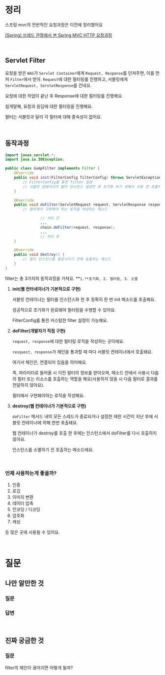 
# 정리

스프링 mvc의 전반적인 요청과정은 이전에 정리했어요 

[[Spring] 쓰레드 관점에서 본 Spring MVC HTTP 요청과정](https://livenow14.tistory.com/59)

<br>

## **Servlet Filter**

요청을 받은 `WAS`가 `Servlet Container`에게 `Request, Response`를 던져주면, 이를 먼저 `Filter`에서 받아. `Request`에 대한 필터링를 진행하고, 서블릿에게 `ServletRequest, ServletResponse`를 건네요.

요청에 대한 작업이 끝난 후 Response에 대한 필터링를 진행해요.

쉽게말해, 요청과 응답에 대한 필터링을 진행해요.

필터는 서블릿과 달리 각 필터에 대해 종속성이 없어요. 

<br>

## **동작과정**

```java
import javax.servlet.*;
import java.io.IOException;

public class GumpFilter implements Filter {
    @Override
    public void init(FilterConfig filterConfig) throws ServletException {
        // FilterConfig를 통한 filter 설정
        // 서블릿 컨테이너가 필터 인스턴스 생성한 후 초기화 하기 위해서 사용 전 호출하는 메소드
    }

    @Override
    public void doFilter(ServletRequest request, ServletResponse response, FilterChain chain) throws IOException, ServletException {
        // 필터에서 구현해야 하는 로직을 작성하는 메소드

				// 처리 전
				... 
				chain.doFilter(request, response);
				...
				// 처리 후
    }

    @Override
    public void destroy() {
        // 필터 인스턴스를 종료시키기 전에 호출하는 메소드
    }
}
```

filter는 총 3가지의 동작과정을 거쳐요. **`1.**초기화, 2. 필터링, 3. 소멸`

1. **init(웹 컨터네이너가 기본적으로 구현)**

    서블릿 컨테이너는 필터를 인스턴스화 한 후 정확히 한 번 init 메소드를 호출해요.

    성공적으로 초기화가 완료돼야 필터링을 수행할 수 있어요.

    FilterConfig를 통한 커스텀한 filter 설정이 가능해요.

2. **doFilter(개발자가 직접 구현)**

    `request, response`에 대한 필터링 로직을 작성하는 곳이에요.

    `resquest, response`가 체인을 통과할 때 마다 서블릿 컨테이너에서 호출돼요. 

    여기서 체인은, 연결되어 있음을 의미해요.

    즉, 파라미터로 들어올 시 이전 필터의 정보를 받아오며, 메소드 안에서 사용시 다음의 필터 또는 리소스를 호출하는 역할을 해요(사용하지 않을 시 다음 필터로 결과를 전달하지 않아요). 

    필터에서 구현해야하는 로직을 작성해요. 

3. **destroy(웹 컨테이너가 기본적으로 구현)**

    `doFilter` 메서드 내의 모든 스레드가 종료되거나 설정한 제한 시간이 지난 후에 서블릿 컨테이너에 의해 한번 호출돼요.

    웹 컨테이너가 destroy를 호출 한 후에는 인스턴스에서 doFilter를 다시 호출하지 않아요.

    인스턴스를 소멸하기 전 호출하는 메소드에요.

<br>

### 언제 사용하는게 좋을까?

1. 인증
2. 로깅
3. 이미지 변환
4. 데이터 압축 
5. 인코딩 / 디코딩
6. 암호화
7. 캐싱 

등 많은 곳에 사용될 수 있어요. 

<br> 

# 질문

## 나만 알만한 것

### 질문

### 답변

<br>

## 진짜 궁금한 것

### 질문

filter의 체인이 끊어지면 어떻게 될까?